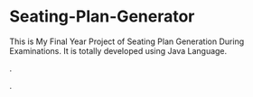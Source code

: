 # Seating-Plan-Generator

This is My Final Year Project of Seating Plan Generation During Examinations. It is totally developed using Java Language.












.





















































































































































































































































.






































